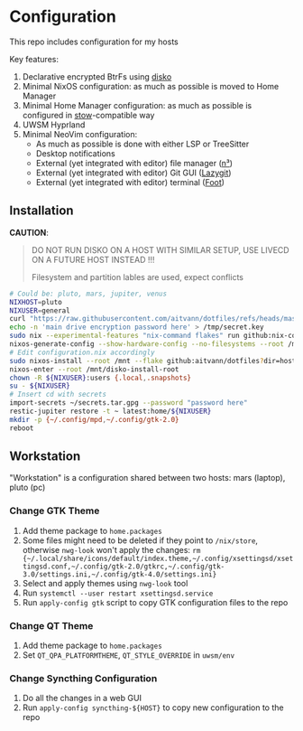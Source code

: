 # Configuration

This repo includes configuration for my hosts

Key features:

1.  Declarative encrypted BtrFs using [disko](https://github.com/nix-community/disko)
2.  Minimal NixOS configuration: as much as possible is moved to Home Manager
3.  Minimal Home Manager configuration: as much as possible is configured in
    [stow](https://www.gnu.org/software/stow/)-compatible way
4.  UWSM Hyprland
5.  Minimal NeoVim configuration:
    -   As much as possible is done with either LSP or TreeSitter
    -   Desktop notifications
    -   External (yet integrated with editor) file manager ([n³](https://github.com/jarun/nnn))
    -   External (yet integrated with editor) Git GUI
        ([Lazygit](https://github.com/jesseduffield/lazygit))
    -   External (yet integrated with editor) terminal
        ([Foot](https://github.com/jesseduffield/lazygit))

## Installation

**CAUTION**:

> DO NOT RUN DISKO ON A HOST WITH SIMILAR SETUP, USE LIVECD ON A FUTURE HOST INSTEAD !!!
>
> Filesystem and partition lables are used, expect conflicts

``` sh
# Could be: pluto, mars, jupiter, venus
NIXHOST=pluto
NIXUSER=general
curl "https://raw.githubusercontent.com/aitvann/dotfiles/refs/heads/master/hosts/${NIXHOST}/disko.nix" > disko.nix
echo -n 'main drive encryption password here' > /tmp/secret.key
sudo nix --experimental-features "nix-command flakes" run github:nix-community/disko/latest -- --mode destroy,format,mount disko.nix
nixos-generate-config --show-hardware-config --no-filesystems --root /mnt
# Edit configuration.nix accordingly
sudo nixos-install --root /mnt --flake github:aitvann/dotfiles?dir=hosts#${NIXHOST}
nixos-enter --root /mnt/disko-install-root
chown -R ${NIXUSER}:users {.local,.snapshots}
su - ${NIXUSER}
# Insert cd with secrets
import-secrets ~/secrets.tar.gpg --password "password here"
restic-jupiter restore -t ~ latest:home/${NIXUSER}
mkdir -p {~/.config/mpd,~/.config/gtk-2.0}
reboot
```

## Workstation

"Workstation" is a configuration shared between two hosts: mars (laptop), pluto (pc)

### Change GTK Theme

1.  Add theme package to `home.packages`
2.  Some files might need to be deleted if they point to `/nix/store`, otherwise `nwg-look` won't
    apply the changes:
    `rm {~/.local/share/icons/default/index.theme,~/.config/xsettingsd/xsettingsd.conf,~/.config/gtk-2.0/gtkrc,~/.config/gtk-3.0/settings.ini,~/.config/gtk-4.0/settings.ini}`
3.  Select and apply themes using `nwg-look` tool
4.  Run `systemctl --user restart xsettingsd.service`
5.  Run `apply-config gtk` script to copy GTK configuration files to the repo

### Change QT Theme

1.  Add theme package to `home.packages`
2.  Set `QT_QPA_PLATFORMTHEME`, `QT_STYLE_OVERRIDE` in `uwsm/env`

### Change Syncthing Configuration

1.  Do all the changes in a web GUI
2.  Run `apply-config syncthing-${HOST}` to copy new configuration to the repo
